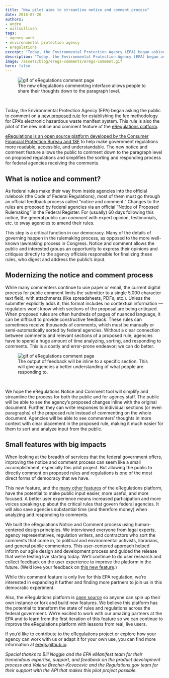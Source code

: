 ```yaml
---
title: "New pilot aims to streamline notice and comment process"
date: 2016-07-26
authors:
- andre
- willsullivan
tags:
- agency work
- environmental protection agency
- eregulations
excerpt: "Today, the Environmental Protection Agency (EPA) began asking the public to comment on a new proposed rule that would affect how the EPA tracks hazardous waste as it moves around the country. This rule is also the pilot of the new notice and comment feature of the eRegulations platform."
description: "Today, the Environmental Protection Agency (EPA) began asking the public to comment on a new proposed rule that would affect how the EPA tracks hazardous waste as it moves around the country. This rule is also the pilot of the new notice and comment feature of the eRegulations platform."
image: /assets/blog/eregs-comments/eregs-comment.gif
hero: false
---
```

<figure>
	<img src="{{site.baseurl}}/assets/blog/eregs-comments/eregs-comment.gif" alt="gif of eRegulations comment page">
	<figcaption>The new eRegulations commenting interface allows people to share their thoughts down to the paragraph level.</figcaption>
</figure>
<br>

Today, the Environmental Protection Agency (EPA) began asking the public to comment on a [new proposed rule](https://epa-notice.usa.gov/) for establishing the fee methodology for EPA’s electronic hazardous waste manifest system. This rule is also the pilot of the new notice and comment feature of the [eRegulations platform](https://eregs.github.io/).

[eRegulations is an open source platform developed by the Consumer Financial Protection Bureau and 18F](https://18f.gsa.gov/2015/12/09/an-open-source-government-is-a-faster-more-efficient-government/) to help make government regulations more readable, accessible, and understandable. The new notice and comment feature allows the public to comment down to the paragraph level on proposed regulations and simplifies the sorting and responding process for federal agencies receiving the comments.

## What is notice and comment?

As federal rules make their way from inside agencies into the official rulebook (the Code of Federal Regulations), most of them must go through an official feedback process called “notice and comment.” Changes to the rules are proposed by federal agencies via an official “Notice of Proposed Rulemaking” in the Federal Register. For (usually) 60 days following this notice, the general public can _comment_ with expert opinion, testimonials, etc. to sway agencies to amend their rules.

This step is a critical function in our democracy. Many of the details of governing happen in the rulemaking process, as opposed to the more well-known lawmaking process in Congress. Notice and comment allows the public and interested groups an opportunity to express their opinions and critiques directly to the agency officials responsible for finalizing these rules, who digest and address the public’s input.

## Modernizing the notice and comment process

While many commenters continue to use paper or email, the current digital process for public comment limits the submitter to a single 5,000 character text field, with attachments (like spreadsheets, PDFs, etc.). Unless the submitter explicitly adds it, this format includes no contextual information — regulators won’t know which sections of the proposal are being critiqued. When proposed rules are often hundreds of pages of nuanced language, it can be difficult to provide constructive feedback. These rules can sometimes receive thousands of comments, which must be manually or semi-automatically sorted by federal agencies. Without a clear connection between comments and relevant sections of a proposed rule, agencies have to spend a huge amount of time analyzing, sorting, and responding to comments. This is a costly and error-prone endeavor; we can do better.

<figure>
	<img src="{{site.baseurl}}/assets/blog/eregs-comments/previous-system.png" alt="gif of eRegulations comment page">
	<figcaption>The output of feedback will be inline to a specific section. This will give agencies a better understanding of what people are responding to.</figcaption>
</figure>
<br>

We hope the eRegulations Notice and Comment tool will simplify and streamline the process for both the public and for agency staff. The public will be able to see the agency’s proposed changes inline with the original document. Further, they can write responses to individual sections (or even paragraphs) of the proposed rule instead of commenting on the whole document. Agencies will be able to see commenters’ thoughts in more context with clear placement in the proposed rule, making it much easier for them to sort and analyze input from the public.

## Small features with big impacts

When looking at the breadth of services that the federal government offers, improving the notice and comment process can seem like a small accomplishment, especially this pilot project. But allowing the public to directly comment on proposed rules and regulations is one of the most direct forms of democracy that we have.

This new feature, and the [many other features](https://eregs.github.io/features/) of the eRegulations platform, have the potential to make public input easier, more useful, and more focused. A better user experience means increased participation and more voices speaking up about the critical rules that govern federal agencies. It will also save agencies substantial time (and therefore money) when analyzing and responding to comments.

We built the eRegulations Notice and Comment process using human-centered design principles. We interviewed everyone from legal experts, agency representatives, regulation writers, and contractors who sort the comments that come in, to political and environmental activists, librarians, and general public commenters. This user-centered approach helped inform our agile design and development process and guided the release that we’re testing live starting today. We’ll continue to do user research and collect feedback on the user experience to improve the platform in the future. (We’d love your feedback on [this new feature](https://epa-notice.usa.gov/).)

While this comment feature is only live for this EPA regulation, we’re interested in expanding it further and finding more partners to join us in this democratic experiment.

Also, the eRegulations platform is [open source](https://eregs.github.io/) so anyone can spin up their own instance or fork and build new features. We believe this platform has the potential to transform the state of rules and regulations across the federal government. We’re excited to work with our amazing partners at the EPA and to learn from the first iteration of this feature so we can continue to improve the eRegulations platform with lessons from real, live users.

If you’d like to contribute to the eRegulations project or explore how your agency can work with us or adapt it for your own use, you can find more information at [eregs.github.io](https://eregs.github.io/).

_Special thanks to Bill Noggle and the EPA eManifest team for their tremendous expertise, support, and feedback on the product development process and Valerie Brecher-Kovacevic and the Regulations.gov team for their support with the API that makes this pilot project possible._
